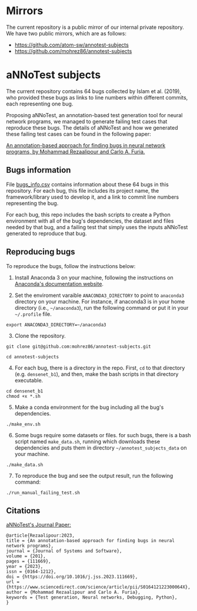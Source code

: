 # Mirrors

The current repository is a public mirror of
our internal private repository.
We have two public mirrors, which are as follows:

- https://github.com/atom-sw/annotest-subjects
- https://github.com/mohrez86/annotest-subjects


# aNNoTest subjects

The current repository contains 64 bugs collected by Islam et al. (2019),
who provided these bugs as links to
line numbers within different commits, each representing one bug.

Proposing aNNoTest, an annotation-based test generation tool 
for neural network programs, we managed to generate failing 
test cases that reproduce these bugs. 
The details of aNNoTest and how we generated
these failing test cases can be found in the 
following paper:

[An annotation-based approach for 
finding bugs in neural network programs, by
Mohammad Rezaalipour and Carlo A. Furia.](https://doi.org/10.1016/j.jss.2023.111669)

## Bugs information

File [bugs_info.csv](bugs_info.csv) contains information about these
64 bugs in this repository. For each bug, this file includes 
its project name, the framework/library used to develop it, and a link
to commit line numbers representing the bug.

For each bug, this repo includes the bash scripts to create
a Python environment with all of the bug's dependencies,
the dataset and files needed by that bug, and a failing test
that simply uses the inputs aNNoTest generated to reproduce that
bug.

## Reproducing bugs

To reproduce the bugs, follow the instructions below:

1. Install Anaconda 3 on your machine, following
the instructions on 
[Anaconda's documentation 
website](https://docs.anaconda.com/free/anaconda/install/index.html).


2. Set the enviroment varaible `ANACONDA3_DIRECTORY` to
point to `anaconda3` directory on your machine.
For instance, if anaconda3 is in your home directory
(i.e., `~/anaconda3`), run the following command
or put it in your `~/.profile` file.

```
export ANACONDA3_DIRECTORY=~/anaconda3
```

3. Clone the repository.

```
git clone git@github.com:mohrez86/annotest-subjects.git

cd annotest-subjects
```

4. For each bug, there is a directory in the repo.
First, `cd` to that directory (e.g. `densenet_b1`), and then, make the
bash scripts in that directory executable.

```
cd densenet_b1
chmod +x *.sh
```

5. Make a conda environment for the bug including
all the bug's dependencies.

```
./make_env.sh
```

6. Some bugs require some datasets or files.
for such bugs, there is a bash script named `make_data.sh`,
running which downloads these dependencies and puts them
in directory `~/annotest_subjects_data` on your machine.

```
./make_data.sh
```

7. To reproduce the bug and see the output result,
run the following command:
```
./run_manual_failing_test.sh
```


## Citations

[aNNoTest's Journal 
Paper:](https://www.sciencedirect.com/science/article/pii/S016412122300064X?via%3Dihub)

```
@article{Rezaalipour:2023,
title = {An annotation-based approach for finding bugs in neural network programs},
journal = {Journal of Systems and Software},
volume = {201},
pages = {111669},
year = {2023},
issn = {0164-1212},
doi = {https://doi.org/10.1016/j.jss.2023.111669},
url = {https://www.sciencedirect.com/science/article/pii/S016412122300064X},
author = {Mohammad Rezaalipour and Carlo A. Furia},
keywords = {Test generation, Neural networks, Debugging, Python},
}
```